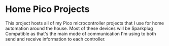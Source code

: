 
# Home Pico Projects
This project hosts all of my Pico microcontroller projects that I use for home automation around the house. Most of these devices will be Sparkplug Compatible as that's the main mode of communication I'm using to both send and receive information to each controller.
